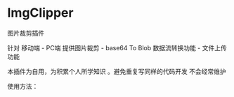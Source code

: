 # ImgClipper
图片裁剪插件

针对 移动端 - PC端 提供图片裁剪 - base64 To Blob 数据流转换功能 - 文件上传功能

本插件为自用，为积累个人所学知识 。避免重复写同样的代码开发 不会经常维护

使用方法：

